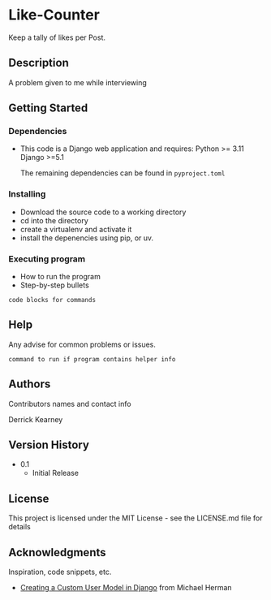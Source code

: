 # Like-Counter

Keep a tally of likes per Post.

## Description

A problem given to me while interviewing

## Getting Started

### Dependencies

* This code is a Django web application and requires:
  Python >= 3.11    
  Django >=5.1    

  The remaining dependencies can be found in `pyproject.toml`
  

### Installing

* Download the source code to a working directory
* cd into the directory
* create a virtualenv and activate it
* install the depenencies using pip, or uv.

### Executing program

* How to run the program
* Step-by-step bullets
```
code blocks for commands
```

## Help

Any advise for common problems or issues.
```
command to run if program contains helper info
```

## Authors

Contributors names and contact info

Derrick Kearney  


## Version History

* 0.1
    * Initial Release

## License

This project is licensed under the MIT License - see the LICENSE.md file for details

## Acknowledgments

Inspiration, code snippets, etc.
* [Creating a Custom User Model in Django](https://testdriven.io/blog/django-custom-user-model/) from Michael Herman

